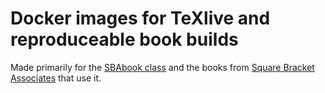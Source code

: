 # Docker images for TeXlive and reproduceable book builds

Made primarily for the [SBAbook class][sbabook] and the books
from [Square Bracket Associates][sba] that use it.

[sbabook]: https://github.com/cdlm/sbabook
[sba]: https://github.com/SquareBracketAssociates
